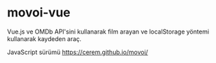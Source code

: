 # movoi-vue

Vue.js ve OMDb API'sini kullanarak film arayan ve localStorage yöntemi kullanarak kaydeden araç.

JavaScript sürümü
https://cerem.github.io/movoi/
